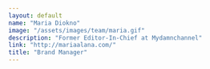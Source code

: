 ```yaml
---
layout: default
name: "Maria Diokno"
image: "/assets/images/team/maria.gif"
description: "Former Editor-In-Chief at Mydamnchannel"
link: "http://mariaalana.com/"
title: "Brand Manager"
---
```

